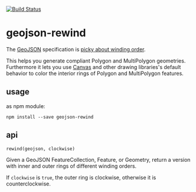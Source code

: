 [![Build Status](https://travis-ci.org/mapbox/geojson-rewind.png)](https://travis-ci.org/mapbox/geojson-rewind)

# geojson-rewind

The [GeoJSON](https://tools.ietf.org/html/rfc7946) specification is [picky about winding order](https://tools.ietf.org/html/rfc7946#section-3.1.6).

This helps you generate compliant Polygon and MultiPolygon geometries. Furthermore it lets you use [Canvas](http://www.bit-101.com/blog/?p=3702) and other drawing libraries's default behavior to color the interior rings of Polygon and MultiPolygon features.

## usage

as npm module:

    npm install --save geojson-rewind

## api

`rewind(geojson, clockwise)`

Given a GeoJSON FeatureCollection, Feature, or Geometry, return a version
with inner and outer rings of different winding orders.

If `clockwise` is `true`, the outer ring is clockwise, otherwise
it is counterclockwise.
